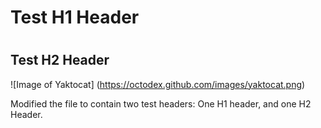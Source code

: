 # <h1> Test H1 Header
# <h2> Test H2 Header      

![Image of Yaktocat] (https://octodex.github.com/images/yaktocat.png)



Modified the file to contain two test headers:  One H1 header, and one H2 Header.
